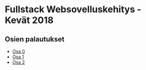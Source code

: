 # Fullstack Websovelluskehitys - Kevät 2018

## Osien palautukset

 - [Osa 0](https://github.com/kuujakke/Fullstack-Websovelluskehitys-k2018/blob/master/osa0/osa0.md)
 - [Osa 1](https://github.com/kuujakke/Fullstack-Websovelluskehitys-k2018/blob/master/osa1)
 - [Osa 2](https://github.com/kuujakke/Fullstack-Websovelluskehitys-k2018/blob/master/osa2)
